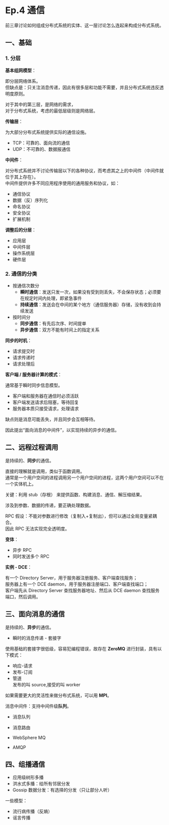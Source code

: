 # Ep.4 通信

前三章讨论如何组成分布式系统的实体、这一层讨论怎么连起来构成分布式系统。

## 一、基础

### 1. 分层

**基本组网模型**：

即分层网络体系。  
但缺点是：只关注消息传递，因此有很多层和功能不需要，并且分布式系统违反透明度原则。

对于其中的第三层，是网络的需求，  
对于分布式系统，考虑的最低层级则是网络层。

**传输层**：

为大部分分布式系统提供实际的通信设施。

* TCP：可靠的、面向流的通信
* UDP：不可靠的、数据报通信

**中间件**：

对分布式系统并不讨论传输层以下的各种协议，而考虑其之上的中间件（中间件就位于其上存在）。  
中间件提供许多不同应用程序使用的通用服务和协议，如：

* 通信协议
* 数据（反）序列化
* 命名协议
* 安全协议
* 扩展机制

**调整后的分层**：

* 应用层
* 中间件层
* 操作系统层
* 硬件层

### 2. 通信的分类

* 按通信次数分
  * **瞬时通信**：发送只发一次，如果没有受到则丢失，不会保存状态；必须要在规定时间内处理，即紧急事件
  * **持续通信**：发送会在中间的某个地方（通信服务器）存储，没有收到会持续发送
* 按时间分
  * **同步通信**：有先后次序、时间提单
  * **异步通信**：双方不能有时间上的指定关系

**同步的时机**：

* 请求提交时
* 请求传递时
* 请求处理后

**客户端 / 服务器计算的模式**：

通常基于瞬时同步信息模型。

* 客户端和服务器在通信时必须活跃
* 客户端发送请求后阻塞，等待回复
* 服务器本质只接受请求，处理请求

缺点则是消息可能丢失，并且同步会互相等待。

因此提出“面向消息的中间件”，以实现持续的异步的通信。

## 二、远程过程调用

是持续的、**同步**的通信。

直接的理解就是调用，类似于函数调用。  
通常是一个用户空间的进程调用另一个用户空间的进程，这两个用户空间可以不在一个实体机上。

关键：利用 stub（存根） 来提供函数、构建消息、通信、解压缩结果。

涉及到参数、数据的传递，要正确处理数据。

RPC 假设：不能对参数进行修改（复制入+复制出），但可以通过全局变量紧耦合。  
因此 RPC 无法实现完全透明度。

**变体**：

* 异步 RPC
* 同时发送多个 RPC

**实例 - DCE**：

有一个 Directory Server，用于服务器注册服务、客户端查找服务；  
服务器上有一个 DCE daemon，用于服务器注册端口、客户端查找端口；  
客户端先从 Directory Server 查找服务器地址、然后从 DCE daemon 查找服务端口，然后调用。

## 三、面向消息的通信

是持续的、**异步**的通信。

* 瞬时的消息传递 - 套接字

使用基础的套接字很低级，容易犯编程错误，故存在 **ZeroMQ** 进行封装，具有以下模式：

* 响应-请求
* 发布-订阅
* 管道  
  发布的叫 source,接受的叫 worker

如果需要更大的灵活性来做分布式系统，可以用 **MPI**。

消息中间件：支持中间件级**队列**。  

* 消息队列
* 消息路由

* WebSphere MQ
* AMQP

## 四、组播通信

* 应用级树形多播
* 洪水式多播：给所有邻居分发
* Gossip 数据分发：有选择的分发（只让部分人听）

一些模型：

* 流行病传播（反熵）
* 谣言传播